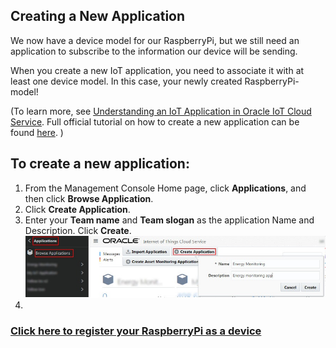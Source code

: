 ## Creating a New Application ##

We now have a device model for our RaspberryPi, but we still need an application to subscribe to the information our device will be sending. 

When you create a new IoT application, you need to associate it with at least one device model. In this case, your newly created RaspberryPi-model!

(To learn more, see [Understanding an IoT Application in Oracle IoT Cloud Service](https://docs.oracle.com/en/cloud/paas/iot-cloud/iotgs/understanding-iot-application-oracle-iot-cloud-service.html "Understanding an IoT Application in Oracle IoT Cloud Service").
Full official tutorial on how to create a new application can be found [here](https://docs.oracle.com/en/cloud/paas/iot-cloud/iotgs/creating-new-application.html "Creating a New Application"). )

## To create a new application:

1. From the Management Console Home page, click **Applications**, and then click **Browse Application**.
2. Click **Create Application**.
3. Enter your **Team name** and **Team slogan** as the application Name and Description. Click **Create**.  
![New Application](images/application-create-new1.jpg)
4. 


### [Click here to register your RaspberryPi as a device](register.md) ###
